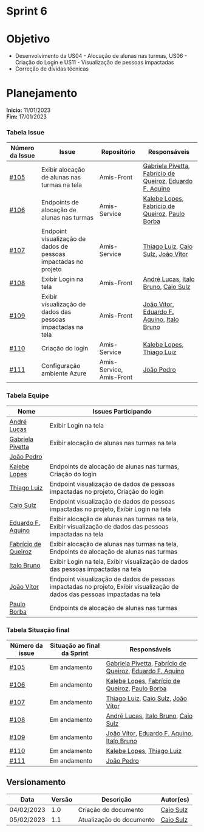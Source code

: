 # Sprint 6

# Objetivo

- Desenvolvimento da US04 - Alocação de alunas nas turmas, US06 - Criação do Login e US11 - Visualização de pessoas impactadas
- Correção de dívidas técnicas

# Planejamento

**Inicio:** 11/01/2023</br>
**Fim:** 17/01/2023

### Tabela Issue 

| Número da Issue | Issue | Repositório |  Responsáveis | 
| ---- | ---- | ---- | ---- |
| [#105](https://github.com/fga-eps-mds/2022.2-amis-doc/issues/105) |  Exibir alocação de alunas nas turmas na tela  | Amis-Front | [Gabriela Pivetta](https://github.com/gabrielapivetta), [Fabrício de Queiroz](https://github.com/FabricioDeQueiroz), [Eduardo F. Aquino](https://github.com/fxred) |
| [#106](https://github.com/fga-eps-mds/2022.2-amis-doc/issues/106) |  Endpoints de alocação de alunas nas turmas  | Amis-Service | [Kalebe Lopes](https://github.com/kalebelopes), [Fabrício de Queiroz](https://github.com/FabricioDeQueiroz), [Paulo Borba](https://github.com/paulohborba) |
| [#107](https://github.com/fga-eps-mds/2022.2-Amis-Doc/issues/107) |  Endpoint visualização de dados de pessoas impactadas no projeto  | Amis-Service | [Thiago Luiz](https://github.com/thiagolsg), [Caio Sulz](https://github.com/CaioSulz), [João Vítor](https://github.com/Jvsoutomaior)  |
| [#108](https://github.com/fga-eps-mds/2022.2-amis-doc/issues/108) |  Exibir Login na tela  | Amis-Front | [André Lucas](https://github.com/andrelucasf), [Italo Bruno](https://github.com/ItaloBrunoM), [Caio Sulz](https://github.com/CaioSulz) |
| [#109](https://github.com/fga-eps-mds/2022.2-Amis-Doc/issues/109) |  Exibir visualização de dados das pessoas impactadas na tela  | Amis-Front |  [João Vítor](https://github.com/Jvsoutomaior), [Eduardo F. Aquino](https://github.com/fxred), [Italo Bruno](https://github.com/ItaloBrunoM) |
| [#110](https://github.com/fga-eps-mds/2022.2-amis-doc/issues/110) |  Criação do login  | Amis-Service | [Kalebe Lopes](https://github.com/KalebeLopes), [Thiago Luiz](https://github.com/thiagolsg) |
| [#111](https://github.com/fga-eps-mds/2022.2-Amis-Doc/issues/111) |  Configuração ambiente Azure  | Amis-Service, Amis-Front  | [João Pedro](https://github.com/jps12) |









### Tabela Equipe 


| Nome | Issues Participando |
| ---- | ---- |
| [André Lucas](https://github.com/andrelucasf) |  Exibir Login na tela 
| [Gabriela Pivetta](https://github.com/gabrielapivetta) |  Exibir alocação de alunas nas turmas na tela 
| [João Pedro](https://github.com/jps12) |    
| [Kalebe Lopes](https://github.com/KalebeLopes) |  Endpoints de alocação de alunas nas turmas, Criação do login
| [Thiago Luiz](https://github.com/thiagolsg) |    Endpoint visualização de dados de pessoas impactadas no projeto,  Criação do login
| [Caio Sulz](https://github.com/CaioSulz) |  Endpoint visualização de dados de pessoas impactadas no projeto,  Exibir Login na tela
| [Eduardo F. Aquino](https://github.com/fxred) |  Exibir alocação de alunas nas turmas na tela,  Exibir visualização de dados das pessoas impactadas na tela
| [Fabrício de Queiroz](https://github.com/FabricioDeQueiroz)  | Exibir alocação de alunas nas turmas na tela, Endpoints de alocação de alunas nas turmas
| [Italo Bruno](https://github.com/ItaloBrunoM) |  Exibir Login na tela,  Exibir visualização de dados das pessoas impactadas na tela
| [João Vítor](https://github.com/Jvsoutomaior) |  Endpoint visualização de dados de pessoas impactadas no projeto,  Exibir visualização de dados das pessoas impactadas na tela
| [Paulo Borba](https://github.com/paulohborba) |  Endpoints de alocação de alunas nas turmas


### Tabela Situação final 

| Número da issue | Situação ao final da Sprint | Responsáveis |
| ---- | ---- | ---- | 
| [#105](https://github.com/fga-eps-mds/2022.2-amis-doc/issues/105) |  Em andamento | [Gabriela Pivetta](https://github.com/gabrielapivetta), [Fabrício de Queiroz](https://github.com/FabricioDeQueiroz), [Eduardo F. Aquino](https://github.com/fxred) |
| [#106](https://github.com/fga-eps-mds/2022.2-amis-doc/issues/106) |  Em andamento | [Kalebe Lopes](https://github.com/kalebelopes), [Fabrício de Queiroz](https://github.com/FabricioDeQueiroz), [Paulo Borba](https://github.com/paulohborba) |
| [#107](https://github.com/fga-eps-mds/2022.2-Amis-Doc/issues/107) |  Em andamento | [Thiago Luiz](https://github.com/thiagolsg), [Caio Sulz](https://github.com/CaioSulz), [João Vítor](https://github.com/Jvsoutomaior)  |
| [#108](https://github.com/fga-eps-mds/2022.2-amis-doc/issues/108) |  Em andamento | [André Lucas](https://github.com/andrelucasf), [Italo Bruno](https://github.com/ItaloBrunoM), [Caio Sulz](https://github.com/CaioSulz) |
| [#109](https://github.com/fga-eps-mds/2022.2-Amis-Doc/issues/109) |  Em andamento  |  [João Vítor](https://github.com/Jvsoutomaior), [Eduardo F. Aquino](https://github.com/fxred), [Italo Bruno](https://github.com/ItaloBrunoM) |
| [#110](https://github.com/fga-eps-mds/2022.2-amis-doc/issues/110) |  Em andamento | [Kalebe Lopes](https://github.com/KalebeLopes), [Thiago Luiz](https://github.com/thiagolsg) |
| [#111](https://github.com/fga-eps-mds/2022.2-Amis-Doc/issues/111) |  Em andamento  |  [João Pedro](https://github.com/jps12) |




## Versionamento

| Data | Versão | Descrição | Autor(es) |
|------|--------|-----------|-----------|
| 04/02/2023 | 1.0 | Criação do documento | [Caio Sulz](https://github.com/CaioSulz) |
| 05/02/2023 | 1.1 | Atualização do documento | [Caio Sulz](https://github.com/CaioSulz) |

